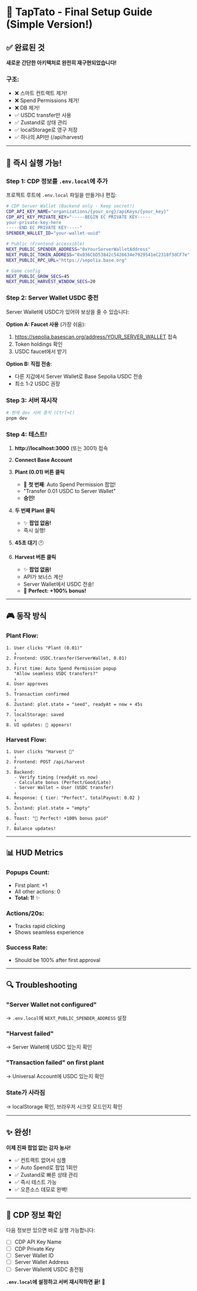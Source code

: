 # 🎉 TapTato - Final Setup Guide (Simple Version!)

## ✅ 완료된 것

**새로운 간단한 아키텍처로 완전히 재구현되었습니다!**

### 구조:
- ❌ 스마트 컨트랙트 제거!
- ❌ Spend Permissions 제거!
- ❌ DB 제거!
- ✅ USDC transfer만 사용
- ✅ Zustand로 상태 관리
- ✅ localStorage로 영구 저장
- ✅ 하나의 API만 (/api/harvest)

---

## 🚀 즉시 실행 가능!

### Step 1: CDP 정보를 `.env.local`에 추가

프로젝트 루트에 `.env.local` 파일을 만들거나 편집:

```bash
# CDP Server Wallet (Backend only - Keep secret!)
CDP_API_KEY_NAME="organizations/{your_org}/apiKeys/{your_key}"
CDP_API_KEY_PRIVATE_KEY="-----BEGIN EC PRIVATE KEY-----
your-private-key-here
-----END EC PRIVATE KEY-----"
SPENDER_WALLET_ID="your-wallet-uuid"

# Public (Frontend accessible)
NEXT_PUBLIC_SPENDER_ADDRESS="0xYourServerWalletAddress"
NEXT_PUBLIC_TOKEN_ADDRESS="0x036CbD53842c5426634e7929541eC2318f3dCF7e"
NEXT_PUBLIC_RPC_URL="https://sepolia.base.org"

# Game config
NEXT_PUBLIC_GROW_SECS=45
NEXT_PUBLIC_HARVEST_WINDOW_SECS=20
```

### Step 2: Server Wallet USDC 충전

Server Wallet에 USDC가 있어야 보상을 줄 수 있습니다:

**Option A: Faucet 사용** (가장 쉬움):
1. https://sepolia.basescan.org/address/YOUR_SERVER_WALLET 접속
2. Token holdings 확인
3. USDC faucet에서 받기

**Option B: 직접 전송**:
- 다른 지갑에서 Server Wallet로 Base Sepolia USDC 전송
- 최소 1-2 USDC 권장

### Step 3: 서버 재시작

```bash
# 현재 dev 서버 중지 (Ctrl+C)
pnpm dev
```

### Step 4: 테스트!

1. **http://localhost:3000** (또는 3001) 접속

2. **Connect Base Account**

3. **Plant (0.01) 버튼 클릭**
   - 🎊 **첫 번째**: Auto Spend Permission 팝업!
   - "Transfer 0.01 USDC to Server Wallet"
   - **승인!**

4. **두 번째 Plant 클릭**
   - ✨ **팝업 없음!**
   - 즉시 실행!

5. **45초 대기** 🕐

6. **Harvest 버튼 클릭**
   - ✨ **팝업 없음!**
   - API가 보너스 계산
   - Server Wallet에서 USDC 전송!
   - 🥔 **Perfect: +100% bonus!**

---

## 🎮 동작 방식

### Plant Flow:
```
1. User clicks "Plant (0.01)"
   ↓
2. Frontend: USDC.transfer(ServerWallet, 0.01)
   ↓
3. First time: Auto Spend Permission popup
   "Allow seamless USDC transfers?"
   ↓
4. User approves
   ↓
5. Transaction confirmed
   ↓
6. Zustand: plot.state = "seed", readyAt = now + 45s
   ↓
7. localStorage: saved
   ↓
8. UI updates: 🌱 appears!
```

### Harvest Flow:
```
1. User clicks "Harvest 🥔"
   ↓
2. Frontend: POST /api/harvest
   ↓
3. Backend:
   - Verify timing (readyAt vs now)
   - Calculate bonus (Perfect/Good/Late)
   - Server Wallet → User (USDC transfer)
   ↓
4. Response: { tier: "Perfect", totalPayout: 0.02 }
   ↓
5. Zustand: plot.state = "empty"
   ↓
6. Toast: "🥔 Perfect! +100% bonus paid"
   ↓
7. Balance updates!
```

---

## 📊 HUD Metrics

### Popups Count:
- First plant: +1
- All other actions: 0
- **Total: 1!** ✨

### Actions/20s:
- Tracks rapid clicking
- Shows seamless experience

### Success Rate:
- Should be 100% after first approval

---

## 🔍 Troubleshooting

### "Server Wallet not configured"
→ `.env.local`에 `NEXT_PUBLIC_SPENDER_ADDRESS` 설정

### "Harvest failed"  
→ Server Wallet에 USDC 있는지 확인

### "Transaction failed" on first plant
→ Universal Account에 USDC 있는지 확인

### State가 사라짐
→ localStorage 확인, 브라우저 시크릿 모드인지 확인

---

## ✨ 완성!

**이제 진짜 팝업 없는 감자 농사!**

- ✅ 컨트랙트 없어서 심플
- ✅ Auto Spend로 팝업 1회만
- ✅ Zustand로 빠른 상태 관리
- ✅ 즉시 테스트 가능
- ✅ 오픈소스 데모로 완벽!

---

## 📝 CDP 정보 확인

다음 정보만 있으면 바로 실행 가능합니다:

- [ ] CDP API Key Name
- [ ] CDP Private Key
- [ ] Server Wallet ID
- [ ] Server Wallet Address
- [ ] Server Wallet에 USDC 충전됨

**`.env.local`에 설정하고 서버 재시작하면 끝!** 🎊


